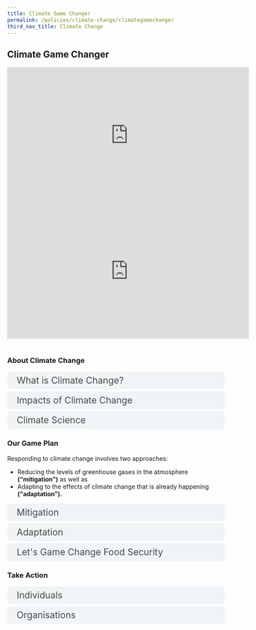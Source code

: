 ```yaml
---  
title: Climate Game Changer
permalink: /policies/climate-change/climategamechanger
third_nav_title: Climate Change
---  
```


<style>

input {
	display: none;
}
label {
	display: block;
	padding: 8px 22px;
	margin: 0 0 5px 0;
	cursor: pointor;
	background: #F0F4F6;
	border-radius: 3px;
	color: #484848;
	transition: ease .5s;
	font-size: 1.5em;
}

label:hover {
	background: #4a96b0;
	color: #FFF;
}

.accordion-content {
	/* background: #E2E5F6; */
	padding: 10px 0px 30px 30px;
	/* border: 1px solid #484848; */
	margin: 0 0 1px 0;
	border-radius: 3px;
}

input + label + .accordion-content {
	display: none;
}

input:checked + label + .accordion-content {
	display: none;
}

input:checked + label + .accordion-content {
	display: block;
}

</style>
<!-- End of accordion -->

<h2>Climate Game Changer</h2>


<div class="bp-youtube">  

<iframe width="560" height="315" src="https://www.youtube.com/embed/k_rq9hxDD7I" frameborder="0" allow="accelerometer; autoplay; clipboard-write; encrypted-media; gyroscope; picture-in-picture" allowfullscreen></iframe>  
<br>
</div>  

<div class="bp-youtube">  

<iframe width="560" height="315" src="https://www.youtube.com/embed/9phY-yDreOU" frameborder="0" allow="accelerometer; autoplay; clipboard-write; encrypted-media; gyroscope; picture-in-picture" allowfullscreen></iframe>  

</div>  
<br>

<div class="container">

<h3>About Climate Change</h3>
<div>
	<input type="checkbox" id="title1"  /><label for="title1">What is Climate Change?</label>
	<div class="accordion-content">
		<p>The terms “weather” and “climate” are often used interchangeably but they refer to events with broadly different timescales.</p>
		<p><strong>What’s the difference between weather and climate?</strong></p>
		<p>Climate is a statistical and aggregate study of past weather conditions over a number of years — from decades to centuries. Weather, on the other hand, comprises the day-to-day changes in temperature, humidity, rainfall and wind that we experience.</p>
		<p>Climate is often expressed in terms of months and seasons while weather is measured by days and weeks. While it is possible to provide weather forecasts, it is only possible to provide general projections for climate due to the wide time scales and uncertainties involved.</p>
		<p><strong>Then is global warming and climate change the same?</strong></p>
		<p>Not exactly!</p>
		<p>The greenhouse effect occurs naturally when heat from the Earth’s surface is absorbed by greenhouse gases (GHGs) such as carbon dioxide (CO<sub>2</sub>), methane (CH<sub>4</sub>), nitrous oxide (N<sub>2</sub>O), sulphur hexafluoride (SF<sub>6</sub>), hydrofluorocarbons (HFCs) and perfluorocarbons (PFCs).</p>
		<p>Greenhouse gases are naturally present in the air, and allow the Earth’s atmosphere to be warm enough to support life. However, human activities such as burning of fossil fuels for energy and industrial production, and clearing of forests to raise livestock, increases the amount of GHGs in the atmosphere. These additional GHGs trap even more heat in the atmosphere, making the Earth warmer. Global warming leads to long-term climate change.</p>
		<p><strong>So what is climate change?</strong></p>
		<p>Climate change refers to significant variations in global weather patterns that persist over an extended period of time.</p>
		<p>Over the past 100 years, global temperatures have been increasing faster than ever before. As the Earth gets warmer, rain patterns are changing, sea levels are rising, and year after year, snow and ice are melting sooner each spring. The impact of climate change on the environment is becoming increasingly apparent as climate conditions continue to change and intensify.</p>
		<p>The consensus among the scientific community is that climate change is the result of a complex combination of natural and man-made activity. The findings of the United Nations’ Intergovernmental Panel on Climate Change (IPCC), an internationally accepted authority on climate change that provides comprehensive scientific assessments on climate change, indicate that human activities are indeed speeding up climate change.</p>
	</div>
	<input type="checkbox" id="title2"  /><label for="title2">Impacts of Climate Change</label>
	<div class="accordion-content">
		<p>Like many countries around the world, Singapore is experiencing the effects of climate change.</p>
		<p>In recent years, Singapore has seen bouts of high temperatures, intense thunderstorms leading to flash floods, dry spells, and the threat of rising sea levels. These can cause significant damage to homes, businesses and livelihoods globally.</p>
		<p>As a <strong>low-lying, densely-populated tropical island city-state,</strong> we are vulnerable to the effects of climate change and variability.</p>
		<p>Here are some examples of how Singapore is experiencing the effects of climate change.</p>
		<h4>Warmer Weather</h4>
		<p>2019 was our hottest year on record, alongside 2016. The annual mean temperature in 2019 was 28.4°C — 0.9°C higher than the 1981-2010 long-term average, and equalled the previous warmest year record of 28.4°C set in 2016.</p>
		<p>Four of the past five years are among the top 10 warmest years on record with respect to annual mean temperature, since temperature records began in 1929.</p>
		<p>Towards the end of this century (2070 to 2099), daily mean temperatures are projected to increase by 1.4°C to 4.6°C , compared with the baseline period of 1980 to 2009.</p>
		<h4>Dry Spell</h4>
		<p>In 2014, Singapore experienced a record 27-day dry spell. Our desalination and NEWater plants had to operate near full capacity to meet our water needs.</p>
		<p>In 2016, the prolonged dry period brought water levels at Linggiu Reservoir to a the historic low of 20%.</p>
		<h4>Heavy Rainfall</h4>
		<p>In 2010, 2011 and 2013, heavy rainfall contributed to major flash flood events, resulting in significant damage.</p>
		<p>The contrast between the wet months (Nov to Jan) and dry months (Feb and Jun to Sep) will likely become more pronounced in the future. Increasing trends in both intensity and frequency of heavy rainfall events are expected as the world gets warmer.</p>
		<h4>How else can climate change affect Singapore?</h4>
		<p><strong>Our Coasts</strong></p>
		<p>Communities and property along Singapore’s coastline could be affected by rising sea levels.</p>
		<p>Based on today’s science, climate scientists in Singapore have projected that our mean sea levels could rise by up to around one metre by 2100. If ice sheets melt more rapidly and, worse, if ice shelves in Antarctica were to collapse, sea levels could reach one metre even earlier, or go even higher.</p>
		<p><strong>Our Waters</strong></p>
		<p>An increase in the intensity of weather variability could present significant challenges to the management of our water resources. Periods of drought can affect the reliability of Singapore’s water supply, while sudden episodes of intense rainfall could overwhelm our drainage system and lead to flash floods.</p>
		<p><strong>Our Biodiversity and Greenery</strong></p>
		<p>Trees could be damaged or uprooted due to strong winds.<br>  Biodiversity may be affected by changes in temperature and rainfall.<br>  There may be more bush fires due to temperature increase and low rainfall.</p>
		<p><strong>Our Public Health</strong></p>
		<p>Higher temperatures may affect human health and healthcare operations.Vector and pest populations could increase due to higher temperatures and rainfall, increasing the incidence of diseases such as dengue.</p>
		<p><strong>Our Food Supply</strong></p>
		<p>The effects of climate change, such as intense storms, flooding and prolonged droughts, are one of the trends threatening global food security. In Singapore, we are particularly vulnerable to fluctuations in global food supply and prices, as we import more than 90% of our food.</p>
		<p><strong>Our Essential Services</strong></p>
		<p>Intense rainfall, sea level rise, and temperature changes could affect the operation of our telecommunications, power, and transport infrastructure.</p>
		<p><strong>Our Buidlings and Infrastructure</strong></p>
		<p>Safety and reliability of infrastructure could be impacted by strong winds and higher temperatures. Increased rainfall could lead to slope instability</p>
	</div>
	<input type="checkbox" id="title3"  /><label for="title3">Climate Science</label>
	<div class="accordion-content">
		<p>Robust, credible and objective scientific assessments form the cornerstone of our climate change strategy.</p>
		<p>Even as we harness science and technology, Singapore is taking a measured approach against climate change as well as developing meaningful solutions to tackle climate change problems.</p>
		<p>For some years, we have already started research and made early investments in climate science.</p>
		<p>Research findings have allowed us to make specific policy formulations and will give policy makers guidance on the need to protect critical infrastructure against rising sea levels and extreme events.</p>
		<h4>Evidence-based climate policies</h4>
		<p>In 2013, we had established the Centre for Climate Research Singapore (CCRS) under the Meteorological Service Singapore (MSS). CCRS is one of the few dedicated centres in the region that focuses on research in tropical weather and climate.</p>
		<p>Climate science, where it is developed specifically for the tropics, is a new and complex area of research. CCRS develops research expertise in the weather and climate of Singapore and the wider Southeast Asia region. It also undertakes projections of Singapore’s future climate for long-term planning, as well as researches the characteristics and causes of extreme weather.</p>
		<p>It has since grown to be one of our region’s most advanced tropical climate research centres.</p>
		<p>We are expanding CCRS and will set up a new Programme Office in CCRS this year. The Programme Office will <strong>drive the formulation and implementation of our national climate science research masterplan</strong> and systematically <strong>build up our climate science capabilities</strong> in Singapore. CCRS and our research institutes and universities, together, will pursue cutting-edge, inter-disciplinary climate science research. The research will focus on key areas with significant impact on Singapore, including: sea level rise; the impact of climate change on our water resources; and the impact of warming trends on human health and the energy sector.</p>
		<p>The Programme Office will oversee the recently-launched <strong>National Sea Level Programme.</strong> This $10 million Programme will, over the next five years, fund pioneering proposals and collaborations, to help us better understand long-term sea level rise and its variability, regional patterns, and extreme weather events.</p>
		<h4>Singapore’s Contribution to the Development of Climate Science</h4>
		<p>Singapore hosted a Scoping Meeting of the Intergovernmental Panel on Climate Change (IPCC) in Singapore in October 2019, together with a meeting of the IPCC Bureau, one of the highest decision-making bodies in the IPCC.</p>
		<p>This Scoping Meeting is an important session that will lay the foundation for drafting the next Synthesis Report of the Sixth Assessment Report (AR6).</p>
		<p>Climate science tailored to the tropics is still a nascent area of research. Through our efforts, we hope to work more closely with the IPCC to further strengthen and advance the understanding of tropical climates. We will share our knowledge and expertise with countries in our region and work with them to enhance capacity to tackle climate change.</p>
	</div>
</div>

<h3>Our Game Plan</h3>
<p>Responding to climate change involves two approaches:</p>
<ul>
	<li>Reducing the levels of greenhouse gases in the atmosphere <strong>(“mitigation”)</strong> as well as</li>
	<li>Adapting to the effects of climate change that is already happening <strong>(“adaptation”).</strong></li>
</ul>
<div>
	<input type="checkbox" id="title4"  /><label for="title4">Mitigation</label>
	<div class="accordion-content">
		<p>Climate change mitigation refers to efforts to reduce or prevent emission of greenhouse gases.</p>
		<p>Given our limited potential for alternative energy sources, <strong>improving energy efficiency is our key strategy for reducing emissions in all sectors of the economy.</strong></p>
		<p>Furthermore, our energy demand is expected to grow in the future due to an expanding economy and a growing population. Much of this growing energy demand can be avoided if we use energy more efficiently, instead of increasing energy production.</p>
		<h4>Transforming our economy towards a low carbon future</h4>
		<p>By reducing our CO2 emissions and making use of innovative low-carbon solutions, Singapore can contribute to international efforts to address climate change.</p>
		<p>Over the years, we have steadily rolled out a comprehensive suite of measures to reduce emissions across all sectors:</p>
		<p><strong>Early Fuel Switch</strong></p>
		<p>Since the 2000s, Singapore has progressively switched from fuel oil/diesel to natural gas, a cleaner fuel. Currently, 95% of our electricity is generated from natural gas, up from 26% in 2001.</p>
		<p>Among all fossil fuels, natural gas produces the least amount of carbon emissions per unit of electricity. By switching to clean fuel, we have reduced the amount of carbon we release into the atmosphere.</p>
		<p><strong>Pricing Carbon</strong></p>
		<p>Singapore is the first country in Southeast Asia to introduce a carbon price.</p>
		<p>The tax was introduced in 2019 at S$5/tonne of CO2e, and there are no exemptions for covered facilities, to maintain a transparent, fair, and consistent price signal across the economy.</p>
		<p>It will incentivise emissions reduction across all sectors and support the transition to a low-carbon economy.</p>
		<p>We will review the tax rate by 2023, with the intention of increasing the tax rate to between S$10 and S$15/tonne of CO<sub>2</sub>e by 2030.</p>
		<p>In doing so, we will take into account international developments, the progress of our mitigation efforts, and our economic competitiveness.</p>
		<p>The Government is prepared to spend more than the estimated S$$1 billion in carbon tax revenue collected in the first five years to support projects that reduce carbon emissions.</p>
		<p><strong>Improving our industry energy efficiency</strong></p>
		<p>The industry sector accounts for more than half of Singapore’s greenhouse gas emissions. The implementation of energy efficiency projects and good energy management practices not only saves energy, it can also reduce costs for companies.</p>
		<p>The Energy Conservation Act has put in place enhanced requirements for large industrial energy users to measure and evaluate their energy performance.</p>
		<p>We are targeting for the industry to achieve an energy efficiency improvement rate of 1 to 2% per annum – a rate achieved by leading countries such as Belgium and the Netherlands over the past 10 years.</p>
		<p>To assist companies transit to a low-carbon economy, we will use revenue from our carbon tax to provide grants and incentives to help businesses reduce their emissions and become more energy and carbon efficient.</p>
		<p><strong>Harnessing more solar power</strong></p>
		<p>In Singapore, solar energy is the most promising renewable energy option.</p>
		<p>To overcome our land constraints, we are investing in innovative solar technologies, such as floating solar photovoltaic systems on our reservoirs and offshore. These will be among the world’s largest when ready.</p>
		<p>JTC has also launched its Solar Land programme to develop and deploy mobile substations and solar panels on temporary land. This allows the system to be redeployed, should the land or space be needed for other uses.</p>
		<p>We aim to reach 350 megawatt-peak (MWp) by 2020 and at least two gigawatt-peak (GWp) by 2030 (enough to power around 350,000 Singaporean households a year – more than 10% of the peak daily electricity demand today), and an energy storage deployment target of 200MW beyond 2025.</p>
		<p><strong>Greening our transport</strong></p>
		<p>Promoting sustainable transport and managing vehicular emissions will also help reduce C02.  We promote cleaner vehicles through emissions standards and encourage the early replacement of older and more pollutive vehicles, such as through the Early Turnover Scheme. More than 40,000 commercial diesel vehicles have switched to cleaner vehicles under this scheme.</p>
		<p>As part of the Land Transport Master Plan 2040, we aim for nine in 10 peak-period journeys to be made via Walk-Cycle-Ride modes of transport (which include public and shared transport such as taxis and private hire cars), and to have 100% greener, cleaner energy public bus and taxi fleets by 2040.</p>
		<p>We are reviewing our policies and working with the industry on various fronts to promote the greater use of greener, cleaner energy private vehicles. We are also enhancing existing transport facilities to make them more environmentally-friendly, and designing and building new land transport, airport and port facilities that are sustainable and green, through incorporating energy efficient and carbon mitigation features and technologies.</p>
		<p><strong>Greening our buildings</strong></p>
		<p>We are on track to having at least 80% of our buildings (by floor area) achieve Green buildings standards by 2030. We will develop new standards to promote super-low energy, zero-energy, and positive energy buildings to push the boundaries for energy efficiency for buildings in Singapore.</p>
		<p>We are striving to harness resource synergies and reduce the carbon footprint in our public infrastructure. We are building a used water and waste treatment plant called Tuas Nexus by 2025, which can integrate water reclamation and waste-to-energy incineration in a single facility, and reduce the amount of energy required in the used water treatment process. This can help us cut down carbon emissions by more than 200,000 tonnes a year – the equivalent of taking more than 42,500 cars off the road.</p>
		<p><strong>Reducing waste</strong></p>
		<p>We aim to reduce waste sent to the landfill each day by 30% by 2030, and achieve an overall national recycling rate of 70% by 2030, from 60% in 2018. </p>
		<p>We are working with partners in the public, private and people sectors to move Singapore towards more sustainable production and consumption. This will include the adoption of a circular economy approach to reuse our resources for as long as possible. This will reduce our environmental footprint and strength our resource resilience.</p>
	</div>
	<div>
	<input type="checkbox" id="title5"  /><label for="title5">Adaptation</label>
	<div class="accordion-content">
		<p>Even with the best efforts to limit the rise in global temperatures, countries are taking adaptation measures to reduce the damaging impact of climate change and increase their resilience to potential future effects.</p>
		<p>Singapore is no different.</p>
		<p>As a small low-lying island-state, we need to take the impact of climate change very seriously, and invest in resilient infrastructure to safeguard ourselves and our future.</p>
		<p><strong>Protecting our coasts from sea level rise</strong></p>
		<p>As an island-state and a major port city, Singapore is defined by our coasts. To protect these areas, we have strengthened our defences against coastal erosion and flooding. Today, over 70% of Singapore’s coastline is protected with hard structures such as seawalls and rock slopes.</p>
		<p>We expect to invest S$100 billion, or even more, in coastal defences such as sea walls, pumping stations and land reclamation.</p>
		<p>We are also making plans for coastal defences to better protect our coastal areas, starting with the more critical segments, in particular, City-East Coast and Jurong Island.</p>
		<p>PUB has planned to build a second pump house on the opposite end of the Marina Barrage to pump water out of Marina Reservoir into the sea. When rain falls in the city area, the water can then drain into Marina Reservoir.</p>
		<p>For the eastern coastline, some of the options we are considering include the building of polders (which is land reclaimed from the sea) or reclaiming a series of islands offshore, from Marina East all the way to Changi.</p>
		<p>Our plan will also incorporate nature-based solutions such as active restoration of our mangrove areas.</p>
		<p><strong>Safeguarding Key Infrastructure</strong></p>
		<p>Since 2011, we have raised minimum reclamation levels for newly reclaimed lands to at least four metres above the mean sea level, up from three metres previously. Roads near coastal areas, including a stretch of Changi Coast Road and Nicoll Drive, have also been raised to protect them from rising sea levels.</p>
		<p>We have also raised the minimum platform levels for new developments and are building critical future developments such as the Changi Airport Terminal 5 and Tuas Terminal mega port at higher platform levels – at least five metres above mean sea level.</p>
		<p>Climate change could also affect our underground MRT stations as they will be susceptible to flooding during intense rainfalls. To protect our commuters and rail infrastructure, we have built MRT stations with elevated entrances or installed flood barriers.</p>
		<p><strong>Enhancing flood resilience</strong></p>
		<p>Since 2011, Singapore has spent $1.8 billion on drainage improvement works to boost our flood resilience. This includes the Stamford Diversion Canal and Stamford Detention Tank completed last year, which significantly enhance the flood protection of the Orchard Road areas. In the next two years, another $400 million will go towards upgrading and maintaining our drains.</p>
		<p><strong>Ensuring water resilience</strong></p>
		<p>We have invested in research and development, water infrastructures, and diversified Singapore’s water supply to include weather-resilient sources such as NEWater and desalinated water.</p>
		<p><strong>Strengthening food security</strong></p>
		<p>Singapore imports more than 90% of our food today. This makes us vulnerable to external factors, such as volatilities of the global food market, impacts of climate change, and disease outbreak.</p>
		<p>To make our food supply more resilient, we are pursuing three strategies, also known as our three “food baskets”:</p>
		<ol>
			<li>Diversify import sources;</li>
			<li>Grow local; and</li>
			<li>Grow overseas.</li>
		</ol>
		<p>To effectively buffer against supply disruptions, we aim to produce 30% of our nutritional needs by 2030.</p>
		<p><strong>Investing in research to guide adaptation planning</strong></p>
		<p>The Centre for Climate Research Singapore will launch a S$10 million National Sea Level Research Programme over the next five years to develop more robust projections of sea level rise. A new Climate Science Research Programme Office will also be set up to formulate, lead and drive efforts to build up climate science capabilities in Singapore.</p>
		<p><strong>Protecting Biodiversity and Greenery</strong></p>
		<p>Our trees are an essential part of Singapore’s landscape. But some trees are especially tall and certain species are fragile. This makes them likely to fall or be uprooted in strong gales or periods of heavy rain.</p>
		<p>To ensure that our trees are in good health and resilient to climate change, the National Parks Board (NParks) inspects trees along major roads and areas with high human activity at least once a year. If needed, trees are pruned to reduce the size and weight of their crowns so they can better withstand strong winds. Storm-vulnerable trees have also been replaced with hardier species. NParks also studies tree uprooting to better diagnose its causes.</p>
		<p>To protect Singapore’s marine biodiversity, NParks established Singapore’s first marine park at the Sisters’ Islands in 2014. The marine park is an ecosystem inhabited by rare and endangered marine animals. Other measures to protect Singapore’s biodiversity include restoring mangrove areas in Singapore.</p>
		<p><strong>Protecting Public Health</strong></p>
		<p>Climate change also poses threats to our health. For example, changes in the weather pattern, such as temperature increase, could create prime conditions for mosquitoes to breed and viruses to replicate faster, leading to an increase in the infective vector population and transmission of dengue. We have already seen similar trends in late 2015, when there was a spike in dengue cases partly due to weather changes caused by the El Niño.</p>
		<p>Currently, the National Environment Agency (NEA) has in place a nation-wide programme to fight dengue – but we will need to do more as we prepare for harsher conditions in the future. While innovative solutions such as Wolbachia technology could help to suppress the mosquito population, sustained efforts by the community to eradicate mosquito breeding habitats remain key to preventing dengue.</p>
		<p><strong>Enhancing our Built Environment</strong></p>
		<p>It is essential for the buildings we live and work in to be protected from the effects of climate change. Analyses so far have indicated that the structural integrity of buildings in Singapore will not be affected by the projected changes in temperature, rainfall, and wind speeds as long as the buildings adhere to building codes and are properly maintained. As many buildings in Singapore are constructed and maintained by private developers and owners, the private sector plays an indispensable role in helping us keep our buildings safe. BCA and the Housing & Development Board (HDB) are conducting additional studies to further understand the potential effects of higher temperatures, rainfall, and wind speeds on buildings and building attachments, to recommend adaptation measures to enhance the resilience of our buildings.</p>
		<p>The Green Mark Scheme is the Building and Construction Authority’s (BCA) green building rating system, tailored for the tropics and sub-tropics. It evaluates and sets benchmarks for environmental sustainability in buildings. To enhance current efforts to green existing buildings, BCA and Singapore Green Building Council (SGBC) have collaborated to develop the Zero Capital Partnership scheme, which provides a “zero capital” solution for building owners to carry out energy efficiency retrofits for buildings. These efforts will contribute to Singapore’s aim of making 80% of all buildings green by 2030.</p>
	</div>
	<div>
	<input type="checkbox" id="title6"  /><label for="title6">Let's Game Change Food Security</label>
	<div class="accordion-content">
		<p>Food security is a matter of national security.</p>
		<p>Given that we import over 90% of our food, Singapore is vulnerable to volatilities in the global food market and disruptions in our food supplies.</p>
		<p>This vulnerability will become more acute in time, as global crop yields are estimated to decline by up to 25% by 2050 due to climate change impacts such as rising temperatures and extreme weather conditions such as floods or droughts.</p>
		<p>More so than ever, we have to rise up and change the game.</p>
		<h4>Climate change and food security</h4>
		<p>While the Global Food Security Index assessed Singapore as one of the most food secure countries in the world, climate change requires us to act early; climate change requires us to game change food security.</p>
		<h4>Our 3 Food Baskets – our game plan for food security</h4>
		<p>Just as we have four National Taps for our water supply, we have 3 food baskets to build up our food security.</p>
		<h4>Enhancing Food Security: 30-by-30 Vision</h4>
		<p>Our vision is to develop the capability and capacity of our agri-food industry to produce 30% of Singapore’s nutritional needs locally by 2030 (i.e., 30-by-30).</p>
		<p>This will require the industry to transform, be highly productive and employ climate-resilient and sustainable technologies to grow more food with less resources.</p>
	</div>
</div>

<h3>Take Action</h3>
<div>
	<input type="checkbox" id="title7"  /><label for="title7">Individuals</label>
	<div class="accordion-content">
		<p>Everyone can make a difference to fight climate change! Here are 3 simple ways you can reduce your energy usage and carbon emissions.</p>
		<p><strong>#1 – Increase your air-conditioner temperature by 1<sup>o</sup>C</strong></p>
		<p>Less energy is used by your air-conditioner when you increase the temperature setting. For every degree raised, you can save an additional $15 a year!</p>
		<p><strong>#2 – Reduce your shower time by 2 minutes</strong></p>
		<p>Doing so saves you close to 14 litres of water each time! Conserving water also reduces the energy needed to treat and deliver water to homes.</p>
		<p><strong>#3 – Practise the 3Rs – Reduce, Reuse and Recycle Right</strong></p>
		<p>By practising the 3Rs, we can reduce the amount of waste we generate and incinerate, which reduces carbon emissions.</p>
	</div>
	<input type="checkbox" id="title8"  /><label for="title8">Organisations</label>
	<div class="accordion-content">
		<p><strong>Become Part of the National Effort to Tackle Climate Change</strong></p>
		<p>Organisations can play their part in reducing emissions by understanding the environmental impact of their business operations and by adopting carbon-friendly measures and practices.</p>
		<p><strong>Be Part of the Solution</strong></p>
		<p>Your organisation can help in the fight against climate change in a number of ways. As part of practising corporate social responsibility (CSR), you can take steps to reduce your organisation’s carbon footprint or organise activities to promote community and stakeholder action on climate change.</p>
		<p>You can also get involved in the adoption and/or development of green technology solutions aimed at reducing your corporate carbon footprint.</p>
		<p><strong>Incentive schemes to help companies be more energy efficient</strong></p>
	</div>
</div>
